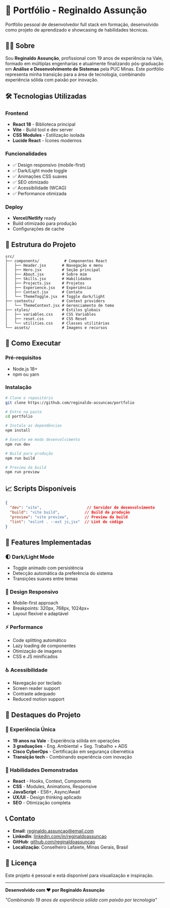 # 🚀 Portfólio - Reginaldo Assunção

Portfólio pessoal de desenvolvedor full stack em formação, desenvolvido como projeto de aprendizado e showcasing de habilidades técnicas.

## 👨‍💻 Sobre

Sou **Reginaldo Assunção**, profissional com 19 anos de experiência na Vale, formado em múltiplas engenharias e atualmente finalizando pós-graduação em **Análise e Desenvolvimento de Sistemas** pela PUC Minas. Este portfólio representa minha transição para a área de tecnologia, combinando experiência sólida com paixão por inovação.

## 🛠️ Tecnologias Utilizadas

### Frontend
- **React 18** - Biblioteca principal
- **Vite** - Build tool e dev server
- **CSS Modules** - Estilização isolada
- **Lucide React** - Ícones modernos

### Funcionalidades
- ✅ Design responsivo (mobile-first)
- ✅ Dark/Light mode toggle
- ✅ Animações CSS suaves
- ✅ SEO otimizado
- ✅ Acessibilidade (WCAG)
- ✅ Performance otimizada

### Deploy
- **Vercel/Netlify** ready
- Build otimizado para produção
- Configurações de cache

## 📁 Estrutura do Projeto

```
src/
├── components/           # Componentes React
│   ├── Header.jsx       # Navegação e menu
│   ├── Hero.jsx         # Seção principal
│   ├── About.jsx        # Sobre mim
│   ├── Skills.jsx       # Habilidades
│   ├── Projects.jsx     # Projetos
│   ├── Experience.jsx   # Experiência
│   ├── Contact.jsx      # Contato
│   └── ThemeToggle.jsx  # Toggle dark/light
├── contexts/            # Context providers
│   └── ThemeContext.jsx # Gerenciamento de tema
├── styles/              # Estilos globais
│   ├── variables.css    # CSS Variables
│   ├── reset.css        # CSS Reset
│   └── utilities.css    # Classes utilitárias
└── assets/              # Imagens e recursos
```

## 🚀 Como Executar

### Pré-requisitos
- Node.js 18+ 
- npm ou yarn

### Instalação

```bash
# Clone o repositório
git clone https://github.com/reginaldo-assuncao/portfolio

# Entre na pasta
cd portfolio

# Instale as dependências
npm install

# Execute em modo desenvolvimento
npm run dev

# Build para produção
npm run build

# Preview da build
npm run preview
```

## 📈 Scripts Disponíveis

```json
{
  "dev": "vite",                    // Servidor de desenvolvimento
  "build": "vite build",           // Build de produção
  "preview": "vite preview",       // Preview da build
  "lint": "eslint . --ext js,jsx"  // Lint do código
}
```

## 🎨 Features Implementadas

### 🌓 Dark/Light Mode
- Toggle animado com persistência
- Detecção automática da preferência do sistema
- Transições suaves entre temas

### 📱 Design Responsivo
- Mobile-first approach
- Breakpoints: 320px, 768px, 1024px+
- Layout flexível e adaptável

### ⚡ Performance
- Code splitting automático
- Lazy loading de componentes
- Otimização de imagens
- CSS e JS minificados

### ♿ Acessibilidade
- Navegação por teclado
- Screen reader support
- Contraste adequado
- Reduced motion support

## 🌟 Destaques do Projeto

### 🎯 Experiência Única
- **19 anos na Vale** - Experiência sólida em operações
- **3 graduações** - Eng. Ambiental + Seg. Trabalho + ADS
- **Cisco CyberOps** - Certificação em segurança cibernética
- **Transição tech** - Combinando experiência com inovação

### 💼 Habilidades Demonstradas
- **React** - Hooks, Context, Components
- **CSS** - Modules, Animations, Responsive
- **JavaScript** - ES6+, Async/Await
- **UX/UI** - Design thinking aplicado
- **SEO** - Otimização completa

## 📞 Contato

- **Email**: reginaldo.assuncao@email.com
- **LinkedIn**: [linkedin.com/in/reginaldoassuncao](https://linkedin.com/in/reginaldoassuncao)
- **GitHub**: [github.com/reginaldoassuncao](https://github.com/reginaldoassuncao)
- **Localização**: Conselheiro Lafaiete, Minas Gerais, Brasil

## 📄 Licença

Este projeto é pessoal e está disponível para visualização e inspiração. 

---

**Desenvolvido com ❤️ por Reginaldo Assunção**

*"Combinando 19 anos de experiência sólida com paixão por tecnologia"*
